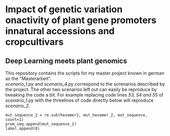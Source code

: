 # Impact of genetic variation onactivity of plant gene promoters innatural accessions and cropcultivars
## Deep Learning meets plant genomics

This repository contains the scripts for my master project known in german as the "Masterarbeit".\
*scenario_1.py* and *scenario_4.py* correspond to the screnarios described by the project. The other two scenarios left out can
easily be reproduce by tweaking the code a bit. For example replacing code lines *53, 54 and 55* of *scenario_1.py* with the threelines of code directly below will reproduce *scenario_2*.

`mut_sequence_2 = re.sub(hexamer2, mut_hexamer_2, mut_sequence, count=1)`\
`prom_seq.append(mut_sequence_2)`\
`label.append(0)`

